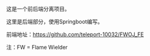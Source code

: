 这是一个前后端分离项目。

这里是后端部分，使用Springboot编写。

前端地址：https://github.com/teleport-10032/FWOJ_FE

注：FW = Flame Wielder 
